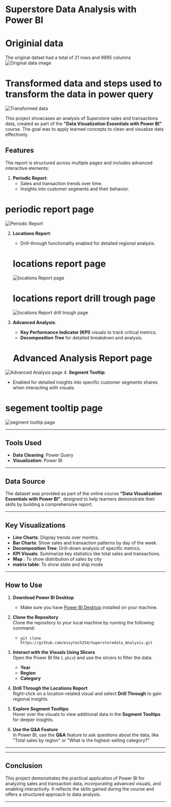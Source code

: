 
# Superstore Data Analysis with Power BI
# Originial data
The original datset had a total of 21 rows and 9995 columns
![Original data image](images/Original_data.png)

# Transformed data and steps used to transform the data in power query
![Transformed data](images/Transformed_data.png)



This project showcases an analysis of Superstore sales and transactions data, created as part of the **"Data Visualization Essentials with Power BI"** course. The goal was to apply learned concepts to clean and visualize data effectively.

## Features
The report is structured across multiple pages and includes advanced interactive elements:

1. **Periodic Report**:
   - Sales and transaction trends over time.
   - Insights into customer segments and their behavior.
# periodic report page
![Periodic Report](<images/periodic_ report_page.png>)



2. **Locations Report**:
   - Drill-through functionality enabled for detailed regional analysis.
   # locations report page
   ![locations Report page](<images/Locations _report_ page.png>)

   # locations report drill trough page
   ![locations Report drill trough page](<images/Locations _report_ page  drill trough.png>)
   


3. **Advanced Analysis**:
   - **Key Performance Indicator (KPI)** visuals to track critical metrics.
   - **Decomposition Tree** for detailed breakdown and analysis.

   # Advanced Analysis Report page
![Advanced Analysis page](<images/Advanced _Analysis _page.png>)
4. **Segment Tooltip**:
   - Enabled for detailed insights into specific customer segments shares when interacting with visuals.
   # segement tooltip page
   ![segment tooltip page](<images/Segement _tooltip_ page.png>)

---

## Tools Used
- **Data Cleaning**: Power Query
- **Visualization**: Power BI

---

## Data Source
The dataset was provided as part of the online course **"Data Visualization Essentials with Power BI"**, designed to help learners demonstrate their skills by building a comprehensive report.

---

## Key Visualizations
- **Line Charts**: Display trends over months.
- **Bar Charts**: Show sales and transaction patterns by day of the week.
- **Decomposition Tree**: Drill-down analysis of specific metrics.
- **KPI Visuals**: Summarize key statistics like total sales and transactions.
- **Map**        : To show distribution of sales by city
- **matrix table**:  To show  state and ship mode

---

## How to Use

1. **Download Power BI Desktop**  
   - Make sure you have [Power BI Desktop](https://powerbi.microsoft.com/downloads/) installed on your machine.

2. **Clone the Repository**  
   Clone the repository to your local machine by running the following command:
   - `git clone https://github.com/essytech254/Superstoredata_Analysis.git`
   

3. **Interact with the Visuals Using Slicers**  
   Open the Power BI file (`.pbix`) and use the slicers to filter the data:
   - **Year**
   - **Region**
   - **Category**

4. **Drill Through the Locations Report**  
   Right-click on a location-related visual and select **Drill Through** to gain regional insights.

5. **Explore Segment Tooltips**  
   Hover over the visuals to view additional data in the **Segment Tooltips** for deeper insights.

6. **Use the Q&A Feature**  
   In Power BI, use the **Q&A** feature to ask questions about the data, like "Total sales by region" or "What is the highest-selling category?"

---



---

## Conclusion
This project demonstrates the practical application of Power BI for analyzing sales and transaction data, incorporating advanced visuals, and enabling interactivity. It reflects the skills gained during the course and offers a structured approach to data analysis.

---
```

